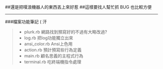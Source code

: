 ##還是把噗浪機器人的東西丟上來好惹
##這樣要找人幫忙抓 BUG 也比較方便
***  
###檔案功能筆記 ( 汗

> * plurk.rb                          網路找到預寫好的不過有大略改過?  
> * log.rb                              把log功能獨立出來  
> * ansi_color.rb                  Ansi上色用  
> * action.rb                         預計預寫些行為定義  
> * main.rb                           顧名思義的主程式行為  
> * terminal.rb                     吃終端機指令處理  
